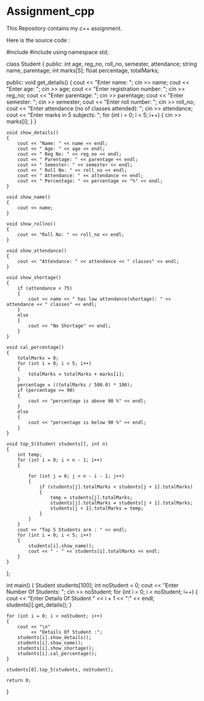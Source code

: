 # Assignment_cpp
This Repository contains my c++ assignment.

Here is the source code :


#include <iostream>
#include <string>
using namespace std;

class Student
{
public:
    int age, reg_no, roll_no, semester, attendance;
    string name, parentage;
    int marks[5];
    float percentage, totalMarks;

public:
    void get_details()
    {
        cout << "Enter name: ";
        cin >> name;
        cout << "Enter age: ";
        cin >> age;
        cout << "Enter registration number: ";
        cin >> reg_no;
        cout << "Enter parentage: ";
        cin >> parentage;
        cout << "Enter semester: ";
        cin >> semester;
        cout << "Enter roll number: ";
        cin >> roll_no;
        cout << "Enter attendance (no of classes attended): ";
        cin >> attendance;
        cout << "Enter marks in 5 subjects: ";
        for (int i = 0; i < 5; i++)
        {
            cin >> marks[i];
        }
    }

    void show_details()
    {
        cout << "Name: " << name << endl;
        cout << " Age: " << age << endl;
        cout << " Reg No: " << reg_no << endl;
        cout << " Parentage: " << parentage << endl;
        cout << " Semester: " << semester << endl;
        cout << " Roll No: " << roll_no << endl;
        cout << " Attendance: " << attendance << endl;
        cout << " Percentage: " << percentage << "%" << endl;
    }

    void show_name()
    {
        cout << name;
    }

    void show_rollno()
    {
        cout << "Roll No: " << roll_no << endl;
    }

    void show_attendance()
    {
        cout << "Attendance: " << attendance << " classes" << endl;
    }

    void show_shortage()
    {
        if (attendance < 75)
        {
            cout << name << " has low attendance(shortage): " << attendance << " classes" << endl;
        }
        else
        {
            cout << "No Shortage" << endl;
        }
    }

    void cal_percentage()
    {
        totalMarks = 0;
        for (int i = 0; i < 5; i++)
        {
            totalMarks = totalMarks + marks[i];
        }
        percentage = ((totalMarks / 500.0) * 100);
        if (percentage >= 90)
        {
            cout << "percentage is above 90 %" << endl;
        }
        else
        {
            cout << "percentage is below 90 %" << endl;
        }
    }

    void top_5(Student students[], int n)
    {
        int temp;
        for (int i = 0; i < n - 1; i++)
        {

            for (int j = 0; j < n - i - 1; j++)
            {
                if (students[j].totalMarks < students[j + 1].totalMarks)
                {
                    temp = students[j].totalMarks;
                    students[j].totalMarks = students[j + 1].totalMarks;
                    students[j + 1].totalMarks = temp;
                }
            }
        }
        cout << "Top 5 Students are : " << endl;
        for (int i = 0; i < 5; i++)
        {
            students[i].show_name();
            cout << " - " << students[i].totalMarks << endl;
        }
    }
};

int main()
{
    Student students[100];
    int noStudent = 0;
    cout << "Enter Number Of Students: ";
    cin >> noStudent;
    for (int i = 0; i < noStudent; i++)
    {
        cout << "Enter Details Of Student " << i + 1 << ":" << endl;
        students[i].get_details();
    }

    for (int i = 0; i < noStudent; i++)
    {
        cout << "\n"
             << "Details Of Student :";
        students[i].show_details();
        students[i].show_name();
        students[i].show_shortage();
        students[i].cal_percentage();
    }

    students[0].top_5(students, noStudent);

    return 0;
}
